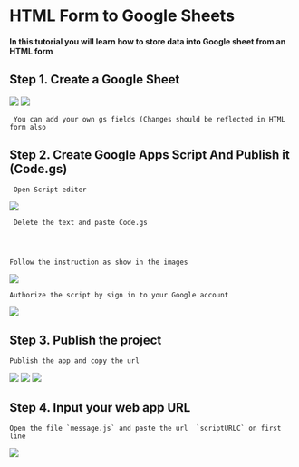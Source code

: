# HTML Form to Google Sheets 

#### In this tutorial you will learn how to store data into Google sheet from an HTML form 

## Step 1. Create a  Google Sheet
![](https://github.com/thameemk612/HTML-form-to-google-sheet/blob/master/img/1.png)
![](https://github.com/thameemk612/HTML-form-to-google-sheet/blob/master/img/2.png)

     You can add your own gs fields (Changes should be reflected in HTML form also
     
## Step 2. Create  Google Apps Script And Publish it (Code.gs)
     Open Script editer
![](https://github.com/thameemk612/HTML-form-to-google-sheet/blob/master/img/3.png)

     Delete the text and paste Code.gs




    Follow the instruction as show in the images
 ![](https://github.com/thameemk612/HTML-form-to-google-sheet/blob/master/img/4.png)

    Authorize the script by sign in to your Google account
  ![](https://github.com/thameemk612/HTML-form-to-google-sheet/blob/master/img/5.png)




## Step 3. Publish the project 


    Publish the app and copy the url
![](https://github.com/thameemk612/HTML-form-to-google-sheet/blob/master/img/6.png)
![](https://github.com/thameemk612/HTML-form-to-google-sheet/blob/master/img/7.png)
![](https://github.com/thameemk612/HTML-form-to-google-sheet/blob/master/img/8.png)




## Step 4. Input your web app URL

    Open the file `message.js` and paste the url  `scriptURLC` on first line
    
![](https://github.com/thameemk612/HTML-form-to-google-sheet/blob/master/img/9.png)    
    
   
